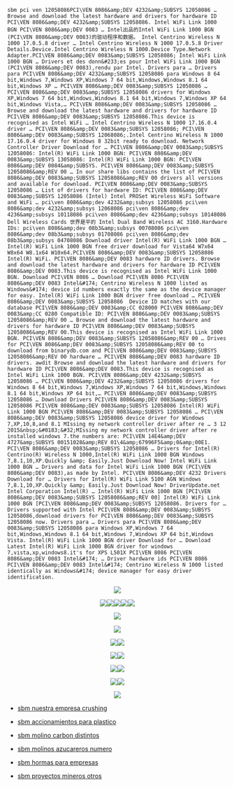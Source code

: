 
```
sbm pci ven 12058086PCI\VEN 8086&amp;DEV 4232&amp;SUBSYS 12058086 … Browse and download the latest hardware and drivers for hardware ID PCI\VEN 8086&amp;DEV 4232&amp;SUBSYS 12058086. Intel WiFi Link 1000 BGN PCI\VEN 8086&amp;DEV 0083 … Intel出品的Intel WiFi Link 1000 BGN (PCI\VEN 8086&amp;DEV 0083)的驱动程序和数据。 Intel Centrino Wireless N 1000 17.0.5.8 driver … Intel Centrino Wireless N 1000 17.0.5.8 Driver Details.Device.Intel Centrino Wireless N 1000.Device Type.Network Adapter.PCI\VEN 8086&amp;DEV 0083&amp;SUBSYS 12058086; Intel WiFi Link 1000 BGN … Drivers et des donn&#233;es pour Intel WiFi Link 1000 BGN (PCI\VEN 8086&amp;DEV 0083),rendu par Intel. Drivers para … Drivers para PCI\VEN 8086&amp;DEV 4232&amp;SUBSYS 12058086 para Windows 8 64 bit,Windows 7,Windows XP,Windows 7 64 bit,Windows,Windows 8.1 64 bit,Windows XP … PCI\VEN 8086&amp;DEV 0083&amp;SUBSYS 12058086 … PCI\VEN 8086&amp;DEV 0083&amp;SUBSYS 12058086 drivers for Windows XP,Windows 7 64 bit,Windows,Windows 8.1 64 bit,Windows 7,Windows XP 64 bit,Windows Vista,… PCI\VEN 8086&amp;DEV 0083&amp;SUBSYS 12058086 … Browse and download the latest hardware and drivers for hardware ID PCI\VEN 8086&amp;DEV 0083&amp;SUBSYS 12058086.This device is recognised as Intel WiFi … Intel Centrino Wireless N 1000 17.16.0.4 driver … PCI\VEN 8086&amp;DEV 0083&amp;SUBSYS 12058086; PCI\VEN 8086&amp;DEV 0083&amp;SUBSYS 12068086;.Intel Centrino Wireless N 1000 17.16.0.4 driver for Windows 8 32bit ready to download. Network Controller Driver Download for … PCI\VEN 8086&amp;DEV 0083&amp;SUBSYS 12058086: Intel(R) WiFi Link 1000 BGN: PCI\VEN 8086&amp;DEV 0083&amp;SUBSYS 13058086: Intel(R) WiFi Link 1000 BGN: PCI\VEN 8086&amp;DEV 0084&amp;SUBSYS. PCI\VEN 8086&amp;DEV 0083&amp;SUBSYS 12058086&amp;REV 00 … In our share libs contains the list of PCI\VEN 8086&amp;DEV 0083&amp;SUBSYS 12058086&amp;REV 00 drivers all versions and available for download. PCI\VEN 8086&amp;DEV 0083&amp;SUBSYS 12058086 … List of drivers for hardware ID: PCI\VEN 8086&amp;DEV 0083&amp;SUBSYS 12058086 (Intel) Intel PROSet Wireless WiFi Software and WiFi … pci\ven 8086&amp;dev 4232&amp;subsys 12058086 pci\ven 8086&amp;dev 4232&amp;subsys 12068086 pci\ven 8086&amp;dev 4236&amp;subsys 10118086 pci\ven 8086&amp;dev 4236&amp;subsys 10148086 Dell Wireless Cards 世界是平的 Intel Dual Band Wireless AC 3160.Hardware IDs: pci\ven 8086&amp;dev 08b3&amp;subsys 00708086 pci\ven 8086&amp;dev 08b3&amp;subsys 01708086 pci\ven 8086&amp;dev 08b3&amp;subsys 04708086 Download driver Intel(R) WiFi Link 1000 BGN … Intel(R) WiFi Link 1000 BGN free driver download for Vista64 W7x64 W8x64 W8.1x64 W10x64.PCI\VEN 8086&amp;DEV 0083&amp;SUBSYS 12058086 Intel(R) WiFi. PCI\VEN 8086&amp;DEV 0083 hardware ID drivers. Browse and download the latest hardware and drivers for hardware ID PCI\VEN 8086&amp;DEV 0083.This device is recognised as Intel WiFi Link 1000 BGN. Download PCI\VEN 8086 … Download PCI\VEN 8086 PCI\VEN 8086&amp;DEV 0083 Intel&#174; Centrino Wireless N 1000 listed as Windows&#174; device id numbers exactly the same as the device manager for easy. Intel(R) WiFi Link 1000 BGN driver free download … PCI\VEN 8086&amp;DEV 0083&amp;SUBSYS 12058086  Device ID matches with our database PCI\VEN 8086&amp;DEV 0083&amp;CC 028000 PCI\VEN 8086&amp;DEV 0083&amp;CC 0280 Compatible ID: PCI\VEN 8086&amp;DEV 0083&amp;SUBSYS 12058086&amp;REV 00 … Browse and download the latest hardware and drivers for hardware ID PCI\VEN 8086&amp;DEV 0083&amp;SUBSYS 12058086&amp;REV 00.This device is recognised as Intel WiFi Link 1000 BGN. PCI\VEN 8086&amp;DEV 0083&amp;SUBSYS 12058086&amp;REV 00 … Drives for PCI\VEN 8086&amp;DEV 0083&amp;SUBSYS 12058086&amp;REV 00 to download from binarydb.com and PCI\VEN 8086&amp;DEV 0083&amp;SUBSYS 12058086&amp;REV 00 hardware … PCI\VEN 8086&amp;DEV 0083 hardware ID drivers. awdit Browse and download the latest hardware and drivers for hardware ID PCI\VEN 8086&amp;DEV 0083.This device is recognised as Intel WiFi Link 1000 BGN. PCI\VEN 8086&amp;DEV 4232&amp;SUBSYS 12058086 … PCI\VEN 8086&amp;DEV 4232&amp;SUBSYS 12058086 drivers for Windows 8 64 bit,Windows 7,Windows XP,Windows 7 64 bit,Windows,Windows 8.1 64 bit,Windows XP 64 bit,… PCI\VEN 8086&amp;DEV 0083&amp;SUBSYS 12058086 … Download Drivers PCI\VEN 8086&amp;DEV 0083&amp;SUBSYS 12058086 PCI\VEN 8086&amp;DEV 0083&amp;SUBSYS 12058086 Intel(R) WiFi Link 1000 BGN PCI\VEN 8086&amp;DEV 0083&amp;SUBSYS 12058086 … PCI\VEN 8086&amp;DEV 0083&amp;SUBSYS 12058086 device driver for Windows 7,XP,10,8,and 8.1 MIssing my network controller driver after re … 3 12 2015&nbsp;&#0183;&#32;MIssing my network controller driver after re installed windows 7.the numbers are: PCI\VEN 14E4&amp;DEV 4727&amp;SUBSYS 00151028&amp;REV 01\4&amp;67996F5&amp;0&amp;00E1. PCI\VEN 8086&amp;DEV 0083&amp;SUBSYS 12058086 … Drivers for Intel(R) Centrino(R) Wireless N 1000,Intel(R) WiFi Link 1000 BGN Windows 7,8.1,10,XP.Quickly &amp; Easily.Just Download Now! Intel WiFi Link 1000 BGN … Drivers and data for Intel WiFi Link 1000 BGN (PCI\VEN 8086&amp;DEV 0083),as made by Intel. PCI\VEN 8086&amp;DEV 4232 Drivers Download for … Drivers for Intel(R) WiFi Link 5100 AGN Windows 7,8.1,10,XP.Quickly &amp; Easily.Just Download Now! DriverUpdate.net Intel Corporation Intel(R) … Intel(R) WiFi Link 1000 BGN [PCI\VEN 8086&amp;DEV 0083&amp;SUBSYS 12058086&amp;REV 00] Intel(R) WiFi Link 1000 BGN [PCI\VEN 8086&amp;DEV 0083&amp;SUBSYS 12058086. Drivers for … Drivers supported with Intel PCI\VEN 8086&amp;DEV 0083&amp;SUBSYS 12058086,download drivers for PCI\VEN 8086&amp;DEV 0083&amp;SUBSYS 12058086 now. Drivers para … Drivers para PCI\VEN 8086&amp;DEV 0083&amp;SUBSYS 12058086 para Windows XP,Windows 7 64 bit,Windows,Windows 8.1 64 bit,Windows 7,Windows XP 64 bit,Windows Vista. Intel(R) WiFi Link 1000 BGN driver Download for … Download Latest Intel(R) WiFi Link 1000 BGN driver for windows 7,vista,xp,windows8.it's for XPS L501X PCI\VEN 8086 PCI\VEN 8086&amp;DEV 0083 Intel&#174; … Driver hardware ids PCI\VEN 8086 PCI\VEN 8086&amp;DEV 0083 Intel&#174; Centrino Wireless N 1000 listed identically as Windows&#174; device manager for easy driver identification. 
```

<div align="center">

<a href="https://es-crusher.shibang-china.com/github&k=sbm+pci+ven+12058086"><img src="https://static.shibang-china.com/es/crusher/logo.jpg"></a>

<a href="https://es-crusher.shibang-china.com/github&k=sbm+pci+ven+12058086"><img src="https://static.shibang-china.com/es/crusher/index.jpg"></a><a href="https://es-crusher.shibang-china.com/material.htmlgithub&k=sbm+pci+ven+12058086"><img src="https://static.shibang-china.com/es/crusher/material.jpg"></a><a href="https://es-crusher.shibang-china.com/application.htmlgithub&k=sbm+pci+ven+12058086"><img src="https://static.shibang-china.com/es/crusher/application.jpg"></a><a href="https://es-crusher.shibang-china.com/aboutus.htmlgithub&k=sbm+pci+ven+12058086"><img src="https://static.shibang-china.com/es/crusher/aboutus.jpg"></a><a href="https://es-crusher.shibang-china.com/contact.htmlgithub&k=sbm+pci+ven+12058086"><img src="https://static.shibang-china.com/es/crusher/contact.jpg"></a>

<a href="https://es-crusher.shibang-china.com/github&k=sbm+pci+ven+12058086"><img src="https://static.shibang-china.com/es/crusher/banner.jpg"></a>

<a href="https://swt.shibang-china.com/github&k=sbm+pci+ven+12058086"><img src="https://static.shibang-china.com/es/crusher/text.jpg"></a>

<a href="https://swt.shibang-china.com/github&k=sbm+pci+ven+12058086"><img src="https://static.shibang-china.com/es/crusher/chat.jpg"></a><a href="https://es-crusher.shibang-china.com/contact.htmlgithub&k=sbm+pci+ven+12058086"><img src="https://static.shibang-china.com/es/crusher/message.jpg"></a>

<a href="https://es-crusher.shibang-china.com/products/pe.htmlgithub&k=sbm+pci+ven+12058086"><img src="https://static.shibang-china.com/es/crusher/pe.jpg"></a><a href="https://es-crusher.shibang-china.com/products/pf.htmlgithub&k=sbm+pci+ven+12058086"><img src="https://static.shibang-china.com/es/crusher/pf.jpg"></a>

<a href="https://es-crusher.shibang-china.com/products/hpt.htmlgithub&k=sbm+pci+ven+12058086"><img src="https://static.shibang-china.com/es/crusher/hpt.jpg"></a><a href="https://es-crusher.shibang-china.com/products/vsi.htmlgithub&k=sbm+pci+ven+12058086"><img src="https://static.shibang-china.com/es/crusher/vsi.jpg"></a>

<a href="https://es-crusher.shibang-china.com/products/klv.htmlgithub&k=sbm+pci+ven+12058086"><img src="https://static.shibang-china.com/es/crusher/klv.jpg"></a><a href="https://es-crusher.shibang-china.com/products/portable.htmlgithub&k=sbm+pci+ven+12058086"><img src="https://static.shibang-china.com/es/crusher/portable.jpg"></a>

<a href="https://swt.shibang-china.com/github&k=sbm+pci+ven+12058086"><img src="https://static.shibang-china.com/es/crusher/case.jpg"></a>

</div>


* [sbm nuestra empresa crushing](sbm%20nuestra%20empresa%20crushing.md)

* [sbm accionamientos para plastico](sbm%20accionamientos%20para%20plastico.md)

* [sbm molino carbon distintos](sbm%20molino%20carbon%20distintos.md)

* [sbm molinos azucareros numero](sbm%20molinos%20azucareros%20numero.md)

* [sbm hormas para empresas](sbm%20hormas%20para%20empresas.md)

* [sbm proyectos mineros otros](sbm%20proyectos%20mineros%20otros.md)